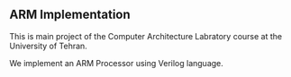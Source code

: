 ## ARM Implementation

This is main project of the Computer Architecture Labratory course at the University of Tehran.

We implement an ARM Processor using Verilog language.
